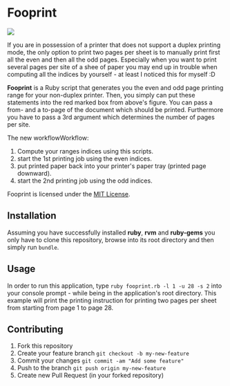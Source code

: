 # Fooprint
![](https://dl.dropboxusercontent.com/u/663533/fooprint/issue.png)

If you are in possession of a printer that does not support a duplex printing mode, the only option to print two pages per sheet is to manually print first all the even and then all the odd pages. Especially when you want to print several pages per site of a shee of paper you may end up in trouble when computing all the indices by yourself - at least I noticed this for myself :D

**Fooprint** is a Ruby script that generates you the even and odd page printing range for your non-duplex printer. Then, you simply can put these statements into the red marked box from above's figure. You can pass a from- and a to-page of the document which should be printed. Furthermore you have to pass a 3rd argument which determines the number of pages per site.

The new workflowWorkflow:
1. Compute your ranges indices using this scripts.
2. start the 1st printing job using the even indices.
3. put printed paper back into your printer's paper tray (printed page downward).
4. start the 2nd printing job using the odd indices.

Fooprint is licensed under the [MIT License](http://opensource.org/licenses/MIT).

## Installation
Assuming you have successfully installed **ruby**, **rvm** and **ruby-gems** you only have to clone this repository, browse into its root directory and then simply run ````bundle````.

## Usage
In order to run this application, type ````ruby fooprint.rb -l 1 -u 28 -s 2```` into your console prompt - while being in the application's root directory.
This example will print the printing instruction for printing two pages per sheet from starting from page 1 to page 28.

## Contributing
1. Fork this repository
2. Create your feature branch `git checkout -b my-new-feature`
3. Commit your changes `git commit -am "Add some feature"`
4. Push to the branch `git push origin my-new-feature`
5. Create new Pull Request (in your forked repository)
